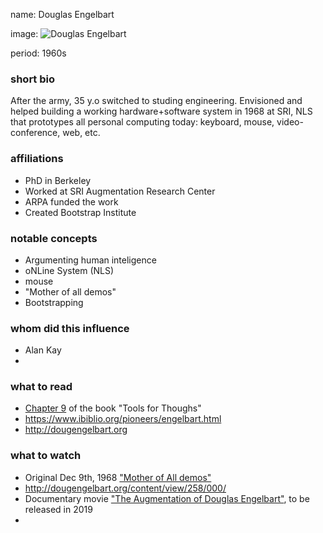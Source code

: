 name: Douglas Engelbart

image: ![Douglas Engelbart](img/douglas-engelbart.jpeg)

period: 1960s

### short bio
After the army, 35 y.o switched to studing engineering.
Envisioned and helped building a working hardware+software system in 1968 at SRI, NLS that prototypes all personal computing today: keyboard, mouse, video-conference, web, etc.

### affiliations
 - PhD in Berkeley
 - Worked at SRI Augmentation Research Center
 - ARPA funded the work
 - Created Bootstrap Institute

### notable concepts
 - Argumenting human inteligence
 - oNLine System (NLS)
 - mouse
 - "Mother of all demos"
 - Bootstrapping

### whom did this influence
 - Alan Kay
 -

### what to read
 - [Chapter 9](http://www.rheingold.com/texts/tft/09.html#Chap09) of the book "Tools for Thoughs"
 - https://www.ibiblio.org/pioneers/engelbart.html
 - http://dougengelbart.org

### what to watch
 - Original Dec 9th, 1968 ["Mother of All demos"](http://www.dougengelbart.org/content/view/374/464/)
 - http://dougengelbart.org/content/view/258/000/
 - Documentary movie ["The Augmentation of Douglas Engelbart"](http://www.augmentationfilm.com), to be released in 2019
 - 
